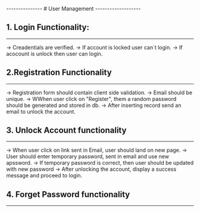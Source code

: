 --------------- # User Management -------------------

## 1. Login Functionality:
------------------------
 -> Creadentials are verified.
 -> If account is locked user can`t login.
 -> If acocount is unlock then user can login.
 
## 2.Registration Functionality
 -------------------------------
 -> Registration form should contain client side validation.
 -> Email should be unique.
 -> WWhen user click on "Register", them a random password should be generated and stored in db.
 -> After inserting record send an email to unlock the account.
 
 ## 3. Unlock Account functionality
 --------------------------------
 
 -> When user click on link sent in Email, user should land on new page.
 -> User should enter temporary password, sent in email and use new apssword.
 -> If temporary password is correct, then user should be updated with new password
 -> After unlocking the account, display a success message and proceed to login.

## 4. Forget Password functionality
---------------------------------

 


